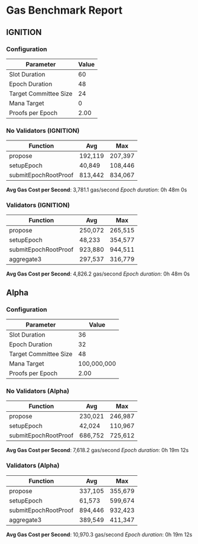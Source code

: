 # Gas Benchmark Report

## IGNITION

### Configuration

| Parameter             | Value |
|-----------------------|-------|
| Slot Duration         |    60 |
| Epoch Duration        |    48 |
| Target Committee Size |    24 |
| Mana Target           |     0 |
| Proofs per Epoch      |  2.00 |

### No Validators (IGNITION)

| Function             |     Avg |     Max |
|----------------------|---------|---------|
| propose              | 192,119 | 207,397 |
| setupEpoch           |  40,849 | 108,446 |
| submitEpochRootProof | 813,442 | 834,067 |

**Avg Gas Cost per Second**: 3,781.1 gas/second
*Epoch duration*: 0h 48m 0s

### Validators (IGNITION)

| Function             |     Avg |     Max |
|----------------------|---------|---------|
| propose              | 250,072 | 265,515 |
| setupEpoch           |  48,233 | 354,577 |
| submitEpochRootProof | 923,880 | 944,511 |
| aggregate3           | 297,537 | 316,779 |

**Avg Gas Cost per Second**: 4,826.2 gas/second
*Epoch duration*: 0h 48m 0s


## Alpha

### Configuration

| Parameter             |       Value |
|-----------------------|-------------|
| Slot Duration         |          36 |
| Epoch Duration        |          32 |
| Target Committee Size |          48 |
| Mana Target           | 100,000,000 |
| Proofs per Epoch      |        2.00 |

### No Validators (Alpha)

| Function             |     Avg |     Max |
|----------------------|---------|---------|
| propose              | 230,021 | 246,987 |
| setupEpoch           |  42,024 | 110,967 |
| submitEpochRootProof | 686,752 | 725,612 |

**Avg Gas Cost per Second**: 7,618.2 gas/second
*Epoch duration*: 0h 19m 12s

### Validators (Alpha)

| Function             |     Avg |     Max |
|----------------------|---------|---------|
| propose              | 337,105 | 355,679 |
| setupEpoch           |  61,573 | 599,674 |
| submitEpochRootProof | 894,446 | 932,423 |
| aggregate3           | 389,549 | 411,347 |

**Avg Gas Cost per Second**: 10,970.3 gas/second
*Epoch duration*: 0h 19m 12s


